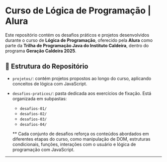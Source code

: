 # Curso de Lógica de Programação | Alura

Este repositório contém os desafios práticos e projetos desenvolvidos durante o curso de **Lógica de Programação**, oferecido pela **Alura** como parte da **Trilha de Programação Java do Instituto Caldeira**, dentro do programa **Geração Caldeira 2025**.

## 📁 Estrutura do Repositório

- `projetos/`: contém projetos propostos ao longo do curso, aplicando conceitos de lógica com JavaScript.

- `desafios-praticos/`: pasta dedicada aos exercícios de fixação. Está organizada em subpastas:

  - `desafios-01/`
  - `desafios-02/`
  - `desafios-03/`
  - `desafios-04/`

  \*\* Cada conjunto de desafios reforça os conteúdos abordados em diferentes etapas do curso, como manipulação de DOM, estruturas condicionais, funções, interações com o usuário e lógica de programação com JavaScript.

---
